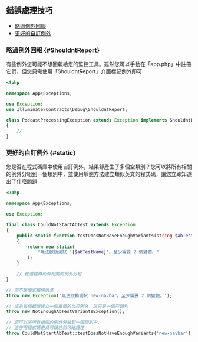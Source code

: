 ## 錯誤處理技巧

- [略過例外回報](#ShouldntReport)
- [更好的自訂例外](#static)

### 略過例外回報 {#ShouldntReport}

有些例外您可能不想回報給您的監控工具。雖然您可以手動在「app.php」中註冊它們，但您只需使用「ShouldntReport」介面標記例外即可

```php
<?php

namespace App\Exceptions;

use Exception;
use Illuminate\Contracts\Debug\ShouldntReport;

class PodcastProcessingException extends Exception implements ShouldntReport
{
    //
}
```

### 更好的自訂例外 {#static}

您是否在程式碼庫中使用自訂例外，結果卻產生了多個空類別？您可以將所有相關的例外分組到一個類別中，並使用靜態方法建立類似英文的程式碼，讓您立即知道出了什麼問題

```php
<?php

namespace App\Exceptions;

use Exception;

final class CouldNotStartAbTest extends Exception
{
    public static function testDoesNotHaveEnoughVariants(string $abTestName): static
    {
        return new static(
            "無法啟動測試 '{$abTestName}'。至少需要 2 個變體。"
        );
    }

    // 在這裡將所有相關的例外分組
}

// 而不是硬式編碼訊息
throw new Exception('無法啟動測試 new-navbar。至少需要 2 個變體。');

// 或為每個錯誤建立一個單獨的自訂例外，這只是一個空類別
throw new NotEnoughAbTestVariantsException();

// 您可以將所有相關的例外分組到一個類別中，
// 這使得程式碼更具可讀性和可維護性
throw CouldNotStartAbTest::testDoesNotHaveEnoughVariants('new-navbar');
```
